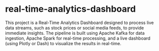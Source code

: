 # real-time-analytics-dashboard
This project is a Real-Time Analytics Dashboard designed to process live data streams, such as stock prices or social media feeds, to provide immediate insights. The pipeline is built using Apache Kafka for data ingestion, Apache Spark for real-time processing, and a live dashboard (using Plotly or Dash) to visualize the results in real-time.
